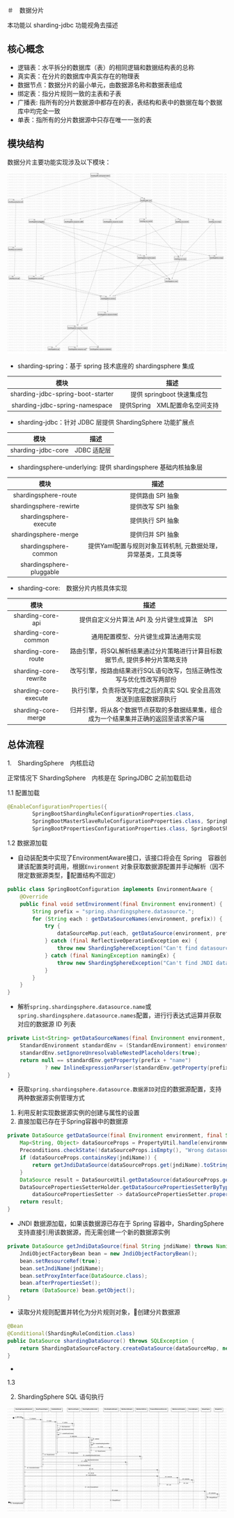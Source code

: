 ＃　数据分片

本功能以 sharding-jdbc 功能视角去描述

## 核心概念

* 逻辑表：水平拆分的数据库（表）的相同逻辑和数据结构表的总称
* 真实表：在分片的数据库中真实存在的物理表
* 数据节点：数据分片的最小单元，由数据源名称和数据表组成
* 绑定表：指分片规则一致的主表和子表
* 广播表: 指所有的分片数据源中都存在的表，表结构和表中的数据在每个数据库中均完全一致
* 单表：指所有的分片数据源中只存在唯一一张的表

## 模块结构

数据分片主要功能实现涉及以下模块：

![模块依赖图-简版](static/01.jpg)

* sharding-spring：基于 spring 技术底座的 shardingsphere 集成

| 模块　|　描述　|
| :--: | :--: |  
| sharding-jdbc-spring-boot-starter | 提供 springboot 快速集成包 |
| sharding-jdbc-spring-namespace | 提供Spring　XML配置命名空间支持 |

* sharding-jdbc：针对 JDBC 层提供 ShardingSphere 功能扩展点

| 模块　|　描述　|
| :--: | :--: |  
| sharding-jdbc-core | JDBC 适配层 |

* shardingsphere-underlying: 提供 shardingsphere 基础内核抽象层

| 模块　|　描述　|
| :--: | :--: |  
| shardingsphere-route | 提供路由 SPI 抽象　|
| shardingsphere-rewirte | 提供改写 SPI 抽象 |
| shardingsphere-execute | 提供执行 SPI 抽象 |
| shardingsphere-merge | 提供归并 SPI 抽象 |
| shardingsphere-common | 提供Yaml配置与规则对象互转机制, 元数据处理，异常基类，工具类等 |
| shardingsphere-pluggable | |

* sharding-core:　数据分片内核具体实现

| 模块　|　描述　|
| :--: | :--: |  
| sharding-core-api | 提供自定义分片算法 API 及 分片键生成算法　SPI |
| sharding-core-common | 通用配置模型、分片键生成算法通用实现 |
| sharding-core-route | 路由引擎，将SQL解析结果通过分片策略进行计算目标数据节点, 提供多种分片策略支持 |
| sharding-core-rewrite | 改写引擎，按路由结果进行SQL语句改写，包括正确性改写与优化性改写两部份 |
| sharding-core-execute | 执行引擎，负责将改写完成之后的真实 SQL 安全且高效发送到底层数据源执行 |
| sharding-core-merge | 归并引擎，将从各个数据节点获取的多数据结果集，组合成为一个结果集并正确的返回至请求客户端 |

## 总体流程

1.　ShardingSphere　内核启动

正常情况下 ShardingSphere　内核是在 SpringJDBC 之前加载启动

1.1 配置加载

```java
@EnableConfigurationProperties({
        SpringBootShardingRuleConfigurationProperties.class,
        SpringBootMasterSlaveRuleConfigurationProperties.class, SpringBootEncryptRuleConfigurationProperties.class,
        SpringBootPropertiesConfigurationProperties.class, SpringBootShadowRuleConfigurationProperties.class})
```

1.2 数据源加载

* 自动装配类中实现了EnvironmentAware接口，该接口将会在 Spring　容器创建该配置类时调用，根据`Environment` 对象获取数据源配置并手动解析（因不限定数据源类型，配置结构不固定）

```java
public class SpringBootConfiguration implements EnvironmentAware {
    @Override
    public final void setEnvironment(final Environment environment) {
        String prefix = "spring.shardingsphere.datasource.";
        for (String each : getDataSourceNames(environment, prefix)) {
            try {
                dataSourceMap.put(each, getDataSource(environment, prefix, each));
            } catch (final ReflectiveOperationException ex) {
                throw new ShardingSphereException("Can't find datasource type!", ex);
            } catch (final NamingException namingEx) {
                throw new ShardingSphereException("Can't find JNDI datasource!", namingEx);
            }
        }
    }
}
```

* 解析`spring.shardingsphere.datasource.name`或`spring.shardingsphere.datasource.names`配置，进行行表达式运算并获取对应的数据源 ID 列表

```java
private List<String> getDataSourceNames(final Environment environment, final String prefix) {
    StandardEnvironment standardEnv = (StandardEnvironment) environment;
    standardEnv.setIgnoreUnresolvableNestedPlaceholders(true);
    return null == standardEnv.getProperty(prefix + "name")
            ? new InlineExpressionParser(standardEnv.getProperty(prefix + "names")).splitAndEvaluate() : Collections.singletonList(standardEnv.getProperty(prefix + "name"));
}
```

* 获取`spring.shardingsphere.datasource.数据源ID`对应的数据源配置，支持两种数据源实例管理方式
1. 利用反射实现数据源实例的创建与属性的设置
2. 直接加载已存在于Spring容器中的数据源


```java
private DataSource getDataSource(final Environment environment, final String prefix, final String dataSourceName) throws ReflectiveOperationException, NamingException {
    Map<String, Object> dataSourceProps = PropertyUtil.handle(environment, prefix + dataSourceName.trim(), Map.class);
    Preconditions.checkState(!dataSourceProps.isEmpty(), "Wrong datasource properties!");
    if (dataSourceProps.containsKey(jndiName)) {
        return getJndiDataSource(dataSourceProps.get(jndiName).toString());
    }
    DataSource result = DataSourceUtil.getDataSource(dataSourceProps.get("type").toString(), dataSourceProps);
    DataSourcePropertiesSetterHolder.getDataSourcePropertiesSetterByType(dataSourceProps.get("type").toString()).ifPresent(
        dataSourcePropertiesSetter -> dataSourcePropertiesSetter.propertiesSet(environment, prefix, dataSourceName, result));
    return result;
}
```

* JNDI 数据源加载，如果该数据源已存在于 Spring 容器中，ShardingSphere　支持直接引用该数据源，而无需创建一个新的数据源实例

```java
private DataSource getJndiDataSource(final String jndiName) throws NamingException {
    JndiObjectFactoryBean bean = new JndiObjectFactoryBean();
    bean.setResourceRef(true);
    bean.setJndiName(jndiName);
    bean.setProxyInterface(DataSource.class);
    bean.afterPropertiesSet();
    return (DataSource) bean.getObject();
}
```

* 读取分片规则配置并转化为分片规则对象，创建分片数据源

```java
@Bean
@Conditional(ShardingRuleCondition.class)
public DataSource shardingDataSource() throws SQLException {
    return ShardingDataSourceFactory.createDataSource(dataSourceMap, new ShardingRuleConfigurationYamlSwapper().swap(shardingRule), props.getProps());
}
```

* 

1.3



2. ShardingSphere SQL 语句执行

![SQL 执行流程](static/02.jpg)
